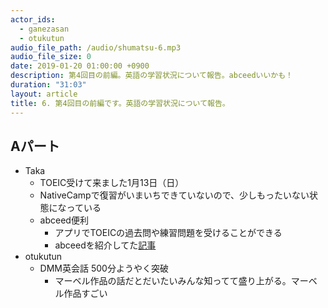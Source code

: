 ```yaml
---
actor_ids:
  - ganezasan
  - otukutun
audio_file_path: /audio/shumatsu-6.mp3
audio_file_size: 0
date: 2019-01-20 01:00:00 +0900
description: 第4回目の前編。英語の学習状況について報告。abceedいいかも！
duration: "31:03"
layout: article
title: 6. 第4回目の前編です。英語の学習状況について報告。
---
```


## Aパート
- Taka
  - TOEIC受けて来ました1月13日（日）
  - NativeCampで復習がいまいちできていないので、少しもったいない状態になっている
  - abceed便利
    - アプリでTOEICの過去問や練習問題を受けることができる
    - abceedを紹介してた[記事](https://hiroshix.hatenablog.com/entry/2019/01/14/001058)
- otukutun
  - DMM英会話 500分ようやく突破
    - マーベル作品の話だとだいたいみんな知ってて盛り上がる。マーベル作品すごい
